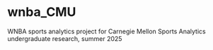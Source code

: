 # wnba_CMU
WNBA sports analytics project for Carnegie Mellon Sports Analytics undergraduate research, summer 2025
